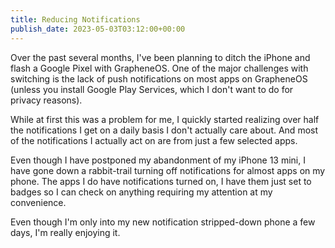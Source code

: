 ```yaml
---
title: Reducing Notifications
publish_date: 2023-05-03T03:12:00+00:00
---
```


Over the past several months, I've been planning to ditch the iPhone and flash a Google Pixel with GrapheneOS. One of the major challenges with switching is the lack of push notifications on most apps on GrapheneOS (unless you install Google Play Services, which I don't want to do for privacy reasons).

While at first this was a problem for me, I quickly started realizing over half the notifications I get on a daily basis I don't actually care about. And most of the notifications I actually act on are from just a few selected apps.

Even though I have postponed my abandonment of my iPhone 13 mini, I have gone down a rabbit-trail turning off notifications for almost apps on my phone. The apps I do have notifications turned on, I have them just set to badges so I can check on anything requiring my attention at my convenience.

Even though I'm only into my new notification stripped-down phone a few days, I'm really enjoying it.
